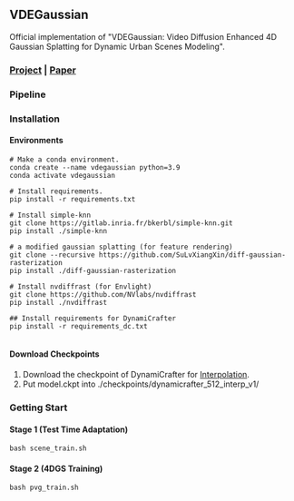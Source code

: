 ## VDEGaussian

Official implementation of "VDEGaussian: Video Diffusion Enhanced 4D Gaussian Splatting for Dynamic Urban Scenes Modeling".

### [Project](https://pulangk97.github.io/VDEGaussian-Project/) | [Paper](https://www.arxiv.org/pdf/2508.02129)

### Pipeline

### Installation
#### Environments

```
# Make a conda environment.
conda create --name vdegaussian python=3.9
conda activate vdegaussian

# Install requirements.
pip install -r requirements.txt

# Install simple-knn
git clone https://gitlab.inria.fr/bkerbl/simple-knn.git
pip install ./simple-knn

# a modified gaussian splatting (for feature rendering)
git clone --recursive https://github.com/SuLvXiangXin/diff-gaussian-rasterization
pip install ./diff-gaussian-rasterization

# Install nvdiffrast (for Envlight)
git clone https://github.com/NVlabs/nvdiffrast
pip install ./nvdiffrast

## Install requirements for DynamiCrafter
pip install -r requirements_dc.txt


```
#### Download Checkpoints

1. Download the checkpoint of DynamiCrafter for [Interpolation](https://huggingface.co/Doubiiu/DynamiCrafter_512_Interp/blob/main/model.ckpt). 
2. Put model.ckpt into ./checkpoints/dynamicrafter_512_interp_v1/


### Getting Start

#### Stage 1 (Test Time Adaptation)
```
bash scene_train.sh
```

#### Stage 2 (4DGS Training)

```
bash pvg_train.sh
```